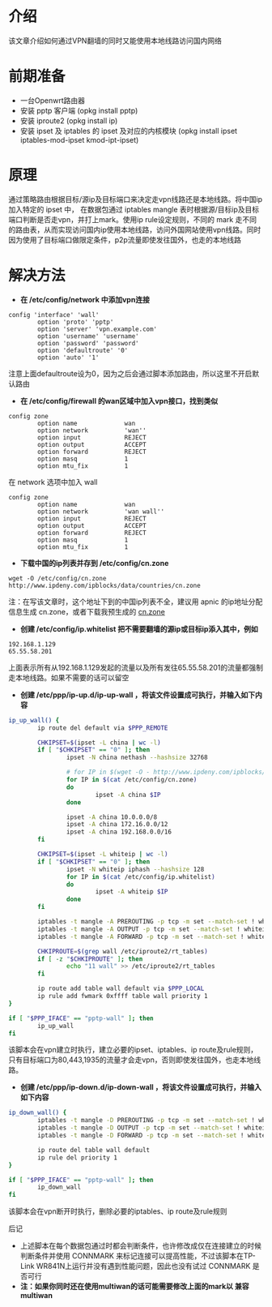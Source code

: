 # 介绍
该文章介绍如何通过VPN翻墙的同时又能使用本地线路访问国内网络

# 前期准备
 * 一台Openwrt路由器
 * 安装 pptp 客户端 (opkg install pptp)
 * 安装 iproute2 (opkg install ip)
 * 安装 ipset 及 iptables 的 ipset 及对应的内核模块 (opkg install ipset iptables-mod-ipset kmod-ipt-ipset)

# 原理
通过策略路由根据目标/源ip及目标端口来决定走vpn线路还是本地线路。将中国ip加入特定的 ipset 中， 在数据包通过 iptables mangle 表时根据源/目标ip及目标端口判断是否走vpn，并打上mark。使用ip rule设定规则，不同的 mark 走不同的路由表，从而实现访问国内ip使用本地线路，访问外国网站使用vpn线路。同时因为使用了目标端口做限定条件，p2p流量即使发往国外，也走的本地线路

# 解决方法
 * **在 /etc/config/network 中添加vpn连接**

```
config 'interface' 'wall'
        option 'proto' 'pptp'
        option 'server' 'vpn.example.com'
        option 'username' 'username'
        option 'password' 'password'
        option 'defaultroute' '0'
        option 'auto' '1'
```

注意上面defaultroute设为0，因为之后会通过脚本添加路由，所以这里不开启默认路由

 * **在 /etc/config/firewall 的wan区域中加入vpn接口，找到类似**

```
config zone
        option name             wan
        option network          'wan''
        option input            REJECT
        option output           ACCEPT
        option forward          REJECT
        option masq             1
        option mtu_fix          1
```

在 network 选项中加入 wall

```
config zone
        option name             wan
        option network          'wan wall''
        option input            REJECT
        option output           ACCEPT
        option forward          REJECT
        option masq             1
        option mtu_fix          1
```

 * **下载中国的ip列表并存到 /etc/config/cn.zone**

```
wget -O /etc/config/cn.zone http://www.ipdeny.com/ipblocks/data/countries/cn.zone
```

注：在写该文章时，这个地址下到的中国ip列表不全，建议用 apnic 的ip地址分配信息生成 cn.zone，或者下载我预生成的 [cn.zone](cn.zone)

 * **创建 /etc/config/ip.whitelist 把不需要翻墙的源ip或目标ip添入其中，例如**

```
192.168.1.129
65.55.58.201
```

上面表示所有从192.168.1.129发起的流量以及所有发往65.55.58.201的流量都强制走本地线路。如果不需要的话可以留空

 * **创建 /etc/ppp/ip-up.d/ip-up-wall ，将该文件设置成可执行，并输入如下内容**

```bash
ip_up_wall() {
        ip route del default via $PPP_REMOTE

        CHKIPSET=$(ipset -L china | wc -l)
        if [ "$CHKIPSET" == "0" ]; then
                ipset -N china nethash --hashsize 32768

                # for IP in $(wget -O - http://www.ipdeny.com/ipblocks/data/countries/cn.zone)
                for IP in $(cat /etc/config/cn.zone)
                do
                        ipset -A china $IP
                done

                ipset -A china 10.0.0.0/8
                ipset -A china 172.16.0.0/12
                ipset -A china 192.168.0.0/16
        fi

        CHKIPSET=$(ipset -L whiteip | wc -l)
        if [ "$CHKIPSET" == "0" ]; then
                ipset -N whiteip iphash --hashsize 128
                for IP in $(cat /etc/config/ip.whitelist)
                do
                        ipset -A whiteip $IP
                done
        fi

        iptables -t mangle -A PREROUTING -p tcp -m set --match-set ! whiteip src -m set --match-set ! whiteip dst -m set --match-set ! china dst -m multiport --dports 80,443,1935 -j MARK --set-mark 0xffff
        iptables -t mangle -A OUTPUT -p tcp -m set --match-set ! whiteip src -m set --match-set ! whiteip dst -m set --match-set ! china dst -m multiport --dports 80,443,1935 -j MARK --set-mark 0xffff
        iptables -t mangle -A FORWARD -p tcp -m set --match-set ! whiteip src -m set --match-set ! whiteip dst -m set --match-set ! china dst -m multiport --dports 80,443,1935 -j MARK --set-mark 0xffff

        CHKIPROUTE=$(grep wall /etc/iproute2/rt_tables)
        if [ -z "$CHKIPROUTE" ]; then
                echo "11 wall" >> /etc/iproute2/rt_tables
        fi

        ip route add table wall default via $PPP_LOCAL
        ip rule add fwmark 0xffff table wall priority 1
}

if [ "$PPP_IFACE" == "pptp-wall" ]; then
        ip_up_wall
fi
```

该脚本会在vpn建立时执行，建立必要的ipset、iptables、ip route及rule规则，只有目标端口为80,443,1935的流量才会走vpn，否则即使发往国外，也走本地线路。

 * **创建 /etc/ppp/ip-down.d/ip-down-wall ，将该文件设置成可执行，并输入如下内容**

```bash
ip_down_wall() {
        iptables -t mangle -D PREROUTING -p tcp -m set --match-set ! whiteip src -m set --match-set ! whiteip dst -m set --match-set ! china dst -m multiport --dports 80,443,1935 -j MARK --set-mark 0xffff
        iptables -t mangle -D OUTPUT -p tcp -m set --match-set ! whiteip src -m set --match-set ! whiteip dst -m set --match-set ! china dst -m multiport --dports 80,443,1935 -j MARK --set-mark 0xffff
        iptables -t mangle -D FORWARD -p tcp -m set --match-set ! whiteip src -m set --match-set ! whiteip dst -m set --match-set ! china dst -m multiport --dports 80,443,1935 -j MARK --set-mark 0xffff

        ip route del table wall default
        ip rule del priority 1
}

if [ "$PPP_IFACE" == "pptp-wall" ]; then
        ip_down_wall
fi
```

该脚本会在vpn断开时执行，删除必要的iptables、ip route及rule规则

后记
 * 上述脚本在每个数据包通过时都会判断条件，也许修改成仅在连接建立的时候判断条件并使用 CONNMARK 来标记连接可以提高性能，不过该脚本在TP-Link WR841N上运行并没有遇到性能问题，因此也没有试过 CONNMARK 是否可行
 * **注：如果你同时还在使用multiwan的话可能需要修改上面的mark以 兼容multiwan**
